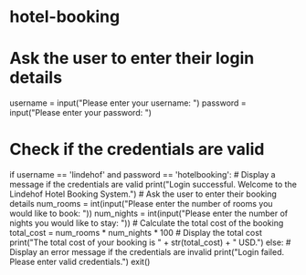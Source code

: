 # hotel-booking
# Ask the user to enter their login details
username = input("Please enter your username: ")
password = input("Please enter your password: ")

# Check if the credentials are valid
if username == 'lindehof' and password == 'hotelbooking':
    # Display a message if the credentials are valid
    print("Login successful. Welcome to the Lindehof Hotel Booking System.")
    # Ask the user to enter their booking details
    num_rooms = int(input("Please enter the number of rooms you would like to book: "))
    num_nights = int(input("Please enter the number of nights you would like to stay: "))
    # Calculate the total cost of the booking
    total_cost = num_rooms * num_nights * 100
    # Display the total cost
    print("The total cost of your booking is " + str(total_cost) + " USD.")
else:
    # Display an error message if the credentials are invalid
    print("Login failed. Please enter valid credentials.")
    exit()
